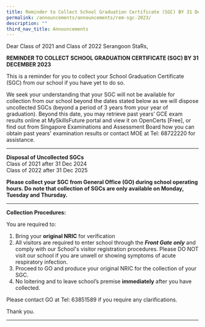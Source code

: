 ```yaml
---
title: Reminder to Collect School Graduation Certificate (SGC) BY 31 December 2023
permalink: /announcements/announcements/rem-sgc-2023/
description: ""
third_nav_title: Announcements
---
```

Dear Class of 2021 and Class of 2022 Serangoon StaRs,

**REMINDER TO COLLECT SCHOOL GRADUATION CERTIFICATE (SGC) BY 31 DECEMBER 2023**

This is a reminder for you to collect your School Graduation Certificate (SGC) from our school if you have yet to do so.  

We seek your understanding that your SGC will not be available for collection from our school beyond the dates stated below as we will dispose uncollected SGCs (beyond a period of 3 years from your year of graduation).  Beyond this date, you may retrieve past years’ GCE exam results online at MySkillsFuture portal and view it on OpenCerts [Free], or find out from Singapore Examinations and Assessment Board how you can obtain past years' examination results or contact MOE at Tel: 68722220 for assistance.

<hr>

**Disposal of Uncollected SGCs**
<br>Class of 2021	after 31 Dec 2024 
<br>Class of 2022	after 31 Dec 2025

<b>Please collect your SGC from General Office (GO) during school operating hours.  Do note that collection of SGCs are only available on Monday, Tuesday and Thursday.</b>

<hr>

<b>Collection Procedures:</b>

You are required to:

<ol>
	<li>Bring your <b>original NRIC</b> for verification</li>
	<li>All visitors are required to enter school through the <b><i>Front Gate only</i></b> and comply with our School's visitor registration procedures. Please DO NOT visit our school if you are unwell or showing symptoms of acute respiratory infection.</li>
<li>Proceed to GO and produce your original NRIC for the collection of your SGC.</li>
	<li>No loitering and to leave school’s premise <b>immediately</b> after you have collected.</li>
</ol>

Please contact GO at Tel: 63851589 if you require any clarifications. 

Thank you. 

<hr>
